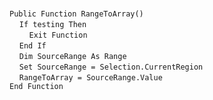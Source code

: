 &nbsp;  &nbsp;  &nbsp;  &nbsp;  
`Public Function RangeToArray()`  
&nbsp;&nbsp;&nbsp;&nbsp;`If testing Then`  
&nbsp;&nbsp;&nbsp;&nbsp;&nbsp;&nbsp;&nbsp;&nbsp;`Exit Function`  
&nbsp;&nbsp;&nbsp;&nbsp;`End If`  
&nbsp;&nbsp;&nbsp;&nbsp;`Dim SourceRange As Range`  
&nbsp;&nbsp;&nbsp;&nbsp;`Set SourceRange = Selection.CurrentRegion`  
&nbsp;&nbsp;&nbsp;&nbsp;`RangeToArray = SourceRange.Value`  
`End Function`  

